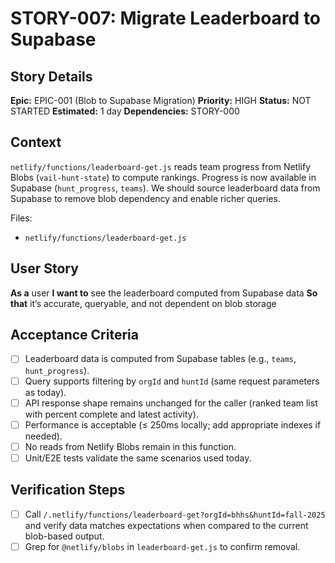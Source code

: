 # STORY-007: Migrate Leaderboard to Supabase

## Story Details
**Epic:** EPIC-001 (Blob to Supabase Migration)
**Priority:** HIGH
**Status:** NOT STARTED
**Estimated:** 1 day
**Dependencies:** STORY-000

## Context
`netlify/functions/leaderboard-get.js` reads team progress from Netlify Blobs (`vail-hunt-state`) to compute rankings. Progress is now available in Supabase (`hunt_progress`, `teams`). We should source leaderboard data from Supabase to remove blob dependency and enable richer queries.

Files:
- `netlify/functions/leaderboard-get.js`

## User Story
**As a** user
**I want to** see the leaderboard computed from Supabase data
**So that** it’s accurate, queryable, and not dependent on blob storage

## Acceptance Criteria
- [ ] Leaderboard data is computed from Supabase tables (e.g., `teams`, `hunt_progress`).
- [ ] Query supports filtering by `orgId` and `huntId` (same request parameters as today).
- [ ] API response shape remains unchanged for the caller (ranked team list with percent complete and latest activity).
- [ ] Performance is acceptable (≤ 250ms locally; add appropriate indexes if needed).
- [ ] No reads from Netlify Blobs remain in this function.
- [ ] Unit/E2E tests validate the same scenarios used today.

## Verification Steps
- [ ] Call `/.netlify/functions/leaderboard-get?orgId=bhhs&huntId=fall-2025` and verify data matches expectations when compared to the current blob-based output.
- [ ] Grep for `@netlify/blobs` in `leaderboard-get.js` to confirm removal.
